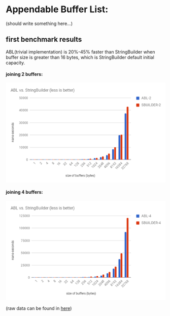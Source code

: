 # Appendable Buffer List:
(should write something here...)


## first benchmark results
ABL(trivial implementation) is 20%-45% faster than StringBuilder when buffer size is greater than 16 bytes, which is StringBuilder default initial capacity.

#### joining 2 buffers:
![Image](benchmark-results/2-buffers.png?raw=true)

#### joining 4 buffers:
![Image](benchmark-results/4-buffers.png?raw=true)

(raw data can be found in [here](benchmark-results/))
